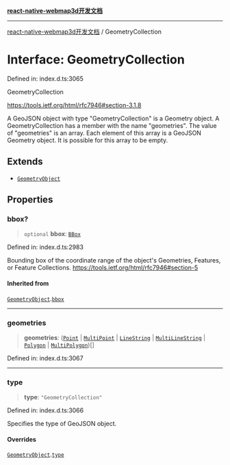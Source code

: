 [**react-native-webmap3d开发文档**](../README.md)

***

[react-native-webmap3d开发文档](../globals.md) / GeometryCollection

# Interface: GeometryCollection

Defined in: index.d.ts:3065

GeometryCollection

https://tools.ietf.org/html/rfc7946#section-3.1.8

A GeoJSON object with type "GeometryCollection" is a Geometry object.
A GeometryCollection has a member with the name "geometries".
The value of "geometries" is an array.  Each element of this array is a GeoJSON Geometry object.
It is possible for this array to be empty.

## Extends

- [`GeometryObject`](GeometryObject.md)

## Properties

### bbox?

> `optional` **bbox**: [`BBox`](../type-aliases/BBox.md)

Defined in: index.d.ts:2983

Bounding box of the coordinate range of the object's Geometries, Features, or Feature Collections.
https://tools.ietf.org/html/rfc7946#section-5

#### Inherited from

[`GeometryObject`](GeometryObject.md).[`bbox`](GeometryObject.md#bbox)

***

### geometries

> **geometries**: ([`Point`](Point.md) \| [`MultiPoint`](MultiPoint.md) \| [`LineString`](LineString.md) \| [`MultiLineString`](MultiLineString.md) \| [`Polygon`](Polygon.md) \| [`MultiPolygon`](MultiPolygon.md))[]

Defined in: index.d.ts:3067

***

### type

> **type**: `"GeometryCollection"`

Defined in: index.d.ts:3066

Specifies the type of GeoJSON object.

#### Overrides

[`GeometryObject`](GeometryObject.md).[`type`](GeometryObject.md#type)
